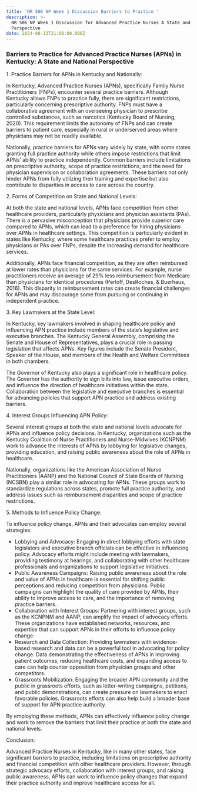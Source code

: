 ```yaml
---
title: 'NR 506 NP Week 1 Discussion Barriers to Practice '
description: >-
  NR 506 NP Week 1 Discussion for Advanced Practice Nurses A State and National
  Perspective
date: 2024-08-13T21:00:00.000Z
---
```


### Barriers to Practice for Advanced Practice Nurses (APNs) in Kentucky: A State and National Perspective

1\. Practice Barriers for APNs in Kentucky and Nationally:

In Kentucky, Advanced Practice Nurses (APNs), specifically Family Nurse Practitioners (FNPs), encounter several practice barriers. Although Kentucky allows FNPs to practice fully, there are significant restrictions, particularly concerning prescriptive authority. FNPs must have a collaborative agreement with an overseeing physician to prescribe controlled substances, such as narcotics (Kentucky Board of Nursing, 2020). This requirement limits the autonomy of FNPs and can create barriers to patient care, especially in rural or underserved areas where physicians may not be readily available.

Nationally, practice barriers for APNs vary widely by state, with some states granting full practice authority while others impose restrictions that limit APNs’ ability to practice independently. Common barriers include limitations on prescriptive authority, scope of practice restrictions, and the need for physician supervision or collaboration agreements. These barriers not only hinder APNs from fully utilizing their training and expertise but also contribute to disparities in access to care across the country.

2\. Forms of Competition on State and National Levels:

At both the state and national levels, APNs face competition from other healthcare providers, particularly physicians and physician assistants (PAs). There is a pervasive misconception that physicians provide superior care compared to APNs, which can lead to a preference for hiring physicians over APNs in healthcare settings. This competition is particularly evident in states like Kentucky, where some healthcare practices prefer to employ physicians or PAs over FNPs, despite the increasing demand for healthcare services.

Additionally, APNs face financial competition, as they are often reimbursed at lower rates than physicians for the same services. For example, nurse practitioners receive an average of 29% less reimbursement from Medicare than physicians for identical procedures (Perloff, DesRoches, & Buerhaus, 2016). This disparity in reimbursement rates can create financial challenges for APNs and may discourage some from pursuing or continuing in independent practice.

3\. Key Lawmakers at the State Level:

In Kentucky, key lawmakers involved in shaping healthcare policy and influencing APN practice include members of the state’s legislative and executive branches. The Kentucky General Assembly, comprising the Senate and House of Representatives, plays a crucial role in passing legislation that affects APNs. Key figures include the Senate President, Speaker of the House, and members of the Health and Welfare Committees in both chambers.

The Governor of Kentucky also plays a significant role in healthcare policy. The Governor has the authority to sign bills into law, issue executive orders, and influence the direction of healthcare initiatives within the state. Collaboration between the legislative and executive branches is essential for advancing policies that support APN practice and address existing barriers.

4\. Interest Groups Influencing APN Policy:

Several interest groups at both the state and national levels advocate for APNs and influence policy decisions. In Kentucky, organizations such as the Kentucky Coalition of Nurse Practitioners and Nurse-Midwives (KCNPNM) work to advance the interests of APNs by lobbying for legislative changes, providing education, and raising public awareness about the role of APNs in healthcare.

Nationally, organizations like the American Association of Nurse Practitioners (AANP) and the National Council of State Boards of Nursing (NCSBN) play a similar role in advocating for APNs. These groups work to standardize regulations across states, promote full practice authority, and address issues such as reimbursement disparities and scope of practice restrictions.

5\. Methods to Influence Policy Change:

To influence policy change, APNs and their advocates can employ several strategies:

* Lobbying and Advocacy: Engaging in direct lobbying efforts with state legislators and executive branch officials can be effective in influencing policy. Advocacy efforts might include meeting with lawmakers, providing testimony at hearings, and collaborating with other healthcare professionals and organizations to support legislative initiatives.
* Public Awareness Campaigns: Raising public awareness about the role and value of APNs in healthcare is essential for shifting public perceptions and reducing competition from physicians. Public campaigns can highlight the quality of care provided by APNs, their ability to improve access to care, and the importance of removing practice barriers.
* Collaboration with Interest Groups: Partnering with interest groups, such as the KCNPNM and AANP, can amplify the impact of advocacy efforts. These organizations have established networks, resources, and expertise that can support APNs in their efforts to influence policy change.
* Research and Data Collection: Providing lawmakers with evidence-based research and data can be a powerful tool in advocating for policy change. Data demonstrating the effectiveness of APNs in improving patient outcomes, reducing healthcare costs, and expanding access to care can help counter opposition from physician groups and other competitors.
* Grassroots Mobilization: Engaging the broader APN community and the public in grassroots efforts, such as letter-writing campaigns, petitions, and public demonstrations, can create pressure on lawmakers to enact favorable policies. Grassroots efforts can also help build a broader base of support for APN practice authority.

By employing these methods, APNs can effectively influence policy change and work to remove the barriers that limit their practice at both the state and national levels.

Conclusion:

Advanced Practice Nurses in Kentucky, like in many other states, face significant barriers to practice, including limitations on prescriptive authority and financial competition with other healthcare providers. However, through strategic advocacy efforts, collaboration with interest groups, and raising public awareness, APNs can work to influence policy changes that expand their practice authority and improve healthcare access for all.
